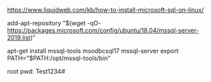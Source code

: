 https://www.liquidweb.com/kb/how-to-install-microsoft-sql-on-linux/

add-apt-repository "$(wget -qO- https://packages.microsoft.com/config/ubuntu/18.04/mssql-server-2019.list)"

apt-get install mssql-tools msodbcsql17 mssql-server
export PATH="$PATH:/opt/mssql-tools/bin"


root pwd: Test1234#



